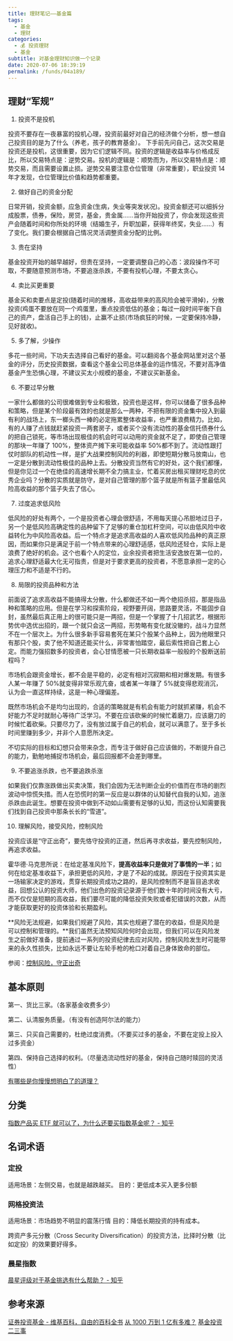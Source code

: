 ```yaml
---
title: 理财笔记——基金篇
tags: 
  - 基金
  - 理财
categories: 
  - 💰 投资理财
  - 基金
subtitle: 对基金理财知识做一个记录
date: 2020-07-06 18:39:19
permalink: /funds/04a189/
---
```


## 理财“军规”

1. 投资不是投机 

投资不要存在一夜暴富的投机心理，投资前最好对自己的经济做个分析，想一想自己投资目的是为了什么（养老，孩子的教育基金）。
下手前先问自己，这次交易是投资还是投机，这很重要，因为它们逻辑不同。投资的逻辑是收益率与价格成反比，所以交易特点是：逆势交易。投机的逻辑是：顺势而为，所以交易特点是：顺势交易，而且需要设置止损。逆势交易要注意仓位管理（非常重要），职业投资 14 年才发现，仓位管理比价值和趋势都重要。

2. 做好自己的资金分配   

日常开销，投资金额，应急资金(生病，失业等突发状况)。投资金额还可以细拆分成股票，债券，保险，房贷，基金，贵金属……当你开始投资了，你会发现这些资产会随着时间和你所处的环境（结婚生子，升职加薪，获得年终奖，失业……）有了变化。我们要会根据自己情况灵活调整资金分配的比例。

3. 贵在坚持 

基金投资开始的越早越好，但贵在坚持，一定要调整自己的心态：波段操作不可取，不要随意预测市场，不要追涨杀跌，不要有投机心理，不要太贪心。

4. 卖比买更重要 

基金买和卖要点是定投(随着时间的推移，高收益带来的高风险会被平滑掉)，分散投资(鸡蛋不要放在同一个鸡蛋里，重点投资低估的基金；每过一段时间平衡下自己的资产，盘活自己手上的钱)，止赢不止损(市场疯狂的时候，一定要保持冷静，见好就收)。

5. 多了解，少操作 

多花一些时间，下功夫去选择自己看好的基金。可以翻阅各个基金网站里对这个基金的评分，历史投资数据，查看这个基金公司总体基金的运作情况，不要对高净值基金产生恐惧心理，不建议买太小规模的基金，不建议买新基金。

6. 不要过早分散 

一家什么都做的公司很难做到专业和极致，投资也是这样，你可以储备了很多品种和策略，但是某个阶段最有效的也就是那么一两种，不把有限的资金集中投入到最有利的战场上，东一榔头西一棒的必定拖累整体收益率，也严重浪费精力。比如，有的人赚了点钱就赶紧投资一两套房子，或者买个没有流动性的基金信托债券什么的把自己锁死，等市场出现极佳的机会时可以动用的资金就不足了，即使自己管理的那块一年赚了 100%，整体资产摊下来可能收益率 50%都不到了。流动性跟打仗时部队的机动性一样，是扩大战果控制风险的利器，即使短期分散马放南山，也一定是分散到流动性极佳的品种上去。分散投资当然有它的好处，这个我们都懂，但是你见过一个在绝佳的高速增长期不全力搞主业，忙着买房出租买理财吃息的优秀企业吗？分散的实质就是防守，是对自己管理的那个篮子就是所有篮子里最低风险高收益的那个篮子失去了信心。

7. 过度追求低风险 

低风险的好处有两个，一个是投资者心理会很舒适，不用每天提心吊胆地过日子，另一个是低风险高确定性的品种留下了足够的重仓加杠杆空间，可以由低风险中收益转化为中风险高收益。后一个特点才是追求高收益的人喜欢低风险品种的真正原因，而如果你只是满足于前一个特点带来的心理舒适感，低风险还轻仓，实际上是浪费了绝好的机会。这个也看个人的定位，业余投资者把生活安逸放在第一位的，追求心理舒适最大化无可指责，但是对于要求更高的投资者，不愿意承担一定的心理压力和不适是不行的。

8. 局限的投资品种和方法 

前面说了追求高收益不能搞得太分散，什么都做还不如一两个绝招杀招，那是指品种和策略的应用。但是在学习和探索阶段，视野要开阔，思路要灵活，不能固步自封，虽然最后真正用上的很可能只是一两招，但是一个掌握了十几招武艺，根据形势优中选优出招的，跟一个就只会这一两招，形势略有变化就没辙的，战斗力显然不在一个层次上。为什么很多新手容易套死在某只个股某个品种上，因为他眼里只有那只个股，卖了他不知道还能买什么，非常害怕踏空，最后索性把自己套上心定。而能力强招数多的投资者，会心甘情愿被一只长期收益率一般般的个股断送前程吗？

 市场机会跟资金增长，都不会是平稳的，必定有相对沉寂期和相对爆发期。有很多人某一年赚了 50%就变得非常乐观亢奋，或者某一年赚了 5%就变得悲观消沉，认为会一直这样持续，这是一种心理偏差。

 既然市场机会不是均匀出现的，合适的策略就是有机会有能力时就抓紧赚，机会不好能力不足时就耐心等待广泛学习。不要在应该砍柴的时候忙着磨刀，应该磨刀的时候忙着砍柴。只要尽力了，没有放过属于自己的机会，就可以满意了。至于多长时间里赚到多少，并非个人意愿所决定。

 不切实际的目标和幻想只会带来杂念，而专注于做好自己应该做的，不断提升自己的能力，勤勉地捕捉市场机会，最后回报都不会差到哪里。
 
9. 不要追涨杀跌，也不要追跌杀涨 

如果我们仅靠涨跌做出买卖决策，我们会因为无法判断企业的价值而在市场的剧烈波动中惊慌失措。而人在恐慌时的第一反应是以群体的认知替代自我的认知，追涨杀跌由此诞生。想要在投资中做到不动如山需要有足够的认知，而这份认知需要我们找到自己投资中那条长长的“雪道”。

10. 理解风险，接受风险，控制风险

投资应该是“守正出奇”，要先恪守投资的正道，然后再寻求收益，要先控制风险，再追求收益。

霍华德·马克思所说：在给定基准风险下，**提高收益率只是做对了事情的一半**；如何在给定基准收益下，承担更低的风险，才是了不起的成就。原因在于投资其实是一场输家决定的游戏，贯穿长期投资成功之路的，是风险控制而不是盲目追求收益，回想公认的投资大师，他们出色的投资记录源于他们数十年的时间没有大亏，而不仅仅是短期的高收益，我们要尽可能的降低投资失败或者犯错误的次数，从而才能获取更好的投资体验和长期盈利。

**风险无法规避，如果我们规避了风险，其实也规避了潜在的收益，但是风险是可以控制和管理的。**我们虽然无法预知风险何时会出现，但我们可以在风险发生之前做好准备，提前通过一系列的投资纪律去应对风险，控制风险发生时可能带来的永久性损失，比如永远不要让左轮手枪的枪口对着自己身体致命的部位。

参阅：[控制风险，守正出奇](https://mp.weixin.qq.com/s/zxxO7A2EwxDh9Oc-t_P6EA)

## 基本原则

第一、货比三家。（各家基金收费多少）

第二、认清服务质量。（有没有创造阿尔法的能力）

第三、只买自己需要的，杜绝过度消费。（不要买过多的基金，不要在定投上投入过多资金）

第四、保持自己选择的权利。（尽量选流动性好的基金，保持自己随时赎回的灵活性）

[有哪些是你慢慢想明白了的道理？](https://mp.weixin.qq.com/s/_INLncnvqRgMXhyg2Fq7Zg)

## 分类

[指数产品买 ETF 就可以了，为什么还要买指数基金呢？ - 知乎](https://www.zhihu.com/question/30170486/answer/1014145058)

## 名词术语

### 定投

适用场景：左侧交易，也就是越跌越买。
目的：更低成本买入更多份额

### 网格投资法
适用场景：市场趋势不明显的震荡行情
目的：降低长期投资的持有成本。

跨资产多元分散（Cross Security Diversification）的投资方法，比择时分散（比如定投）的效果要好得多。

### 晨星指数
[晨星评级对于基金挑选有什么帮助？ - 知乎](https://www.zhihu.com/question/59919552)

## 参考来源

[证券投资基金 - 维基百科，自由的百科全书](https://zh.wikipedia.org/zh-cn/%E8%AF%81%E5%88%B8%E6%8A%95%E8%B5%84%E5%9F%BA%E9%87%91)
[从 1000 万到 1 亿有多难？](https://mp.weixin.qq.com/s/WTrBECjXny9QnvC9M4le5w)
[基金投资二三事](https://www.zhihu.com/roundtable/fundinvestment)
